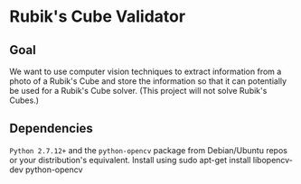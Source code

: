 # Rubik's Cube Validator

## Goal

We want to use computer vision techniques to extract information from a photo
of a Rubik's Cube and store the information so that it can potentially be used
for a Rubik's Cube solver. (This project will not solve Rubik's Cubes.)

## Dependencies

`Python 2.7.12+` and the `python-opencv` package from Debian/Ubuntu repos or your distribution's equivalent.
Install using sudo apt-get install libopencv-dev python-opencv
